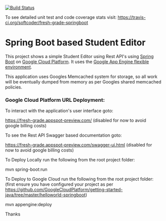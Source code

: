 [![Build Status](https://travis-ci.org/softcoder/fresh-grade-springboot.svg?branch=master)](https://travis-ci.org/softcoder/fresh-grade-springboot)

To see detailed unit test and code coverage stats visit: https://travis-ci.org/softcoder/fresh-grade-springboot

# Spring Boot based Student Editor

This project shows a simple Student Editor using Rest API's using [Spring Boot][spring-boot] on [Google
Cloud Platform][cloud-java]. 
It uses the [Google App Engine flexible environment][App Engine-flexible].

This application uses Googles Memcached system for storage, so all work will be 
eventually dumped from memory as per Googles shared memcached policies.

[App Engine-flexible]: https://cloud.google.com/appengine/docs/flexible/
[cloud-java]: https://cloud.google.com/java/
[spring-boot]: http://projects.spring.io/spring-boot/

### Google Cloud Platform URL Deployment:

To interact with the application's user interface goto:

https://fresh-grade.appspot-preview.com/  (disabled for now to avoid google billing costs)

To see the Rest API Swagger based documentation goto:

https://fresh-grade.appspot-preview.com/swagger-ui.html  (disabled for now to avoid google billing costs)

To Deploy Locally run the following from the root project folder:

mvn spring-boot:run

To Deploy to Google Cloud run the following from the root project folder:
(first ensure you have configured your project as per https://github.com/GoogleCloudPlatform/getting-started-java/tree/master/helloworld-springboot)

mvn appengine:deploy

Thanks
